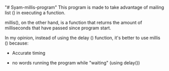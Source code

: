 "# Syam-millis-program" 
This program is made to take advantage of mailing list () in executing a function.

millis(), on the other hand, is a function that returns the amount of milliseconds that have passed since program start.

In my opinion, instead of using the delay () function, it's better to use millis () because:

- Accurate timing

- no words running the program while "waiting" (using delay())
